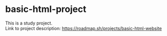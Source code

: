# basic-html-project

This is a study project.  
Link to project description: https://roadmap.sh/projects/basic-html-website  

